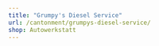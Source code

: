 ```yaml
---
title: "Grumpy's Diesel Service"
url: /cantonment/grumpys-diesel-service/
shop: Autowerkstatt
---
```

